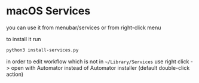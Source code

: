 # macOS Services
you can use it from menubar/services or from right-click menu

to install it run

```zsh
python3 install-services.py
```


<!-- >>>>> **FAIL** for some reason symlinks workflow is not shown if your 
>>>>> put symlink in `~/Library/Services`. There should be original files
есть варик что не сразу заработает - тогда открой и закрой `Automator` по идее должно появиться
- блин вообще походу не работают / придется просто копировать вручную -->
<!-- SYMLINKS WORKS! -->

in order to edit workflow
which is not in `~/Library/Services`
use right click -> open with Automator 
instead of Automator installer (default double-click action)

